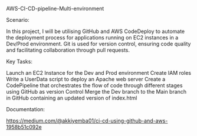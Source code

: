 AWS-CI-CD-pipeline-Multi-environment

Scenario:


In this project, I will be utilising GitHub and AWS CodeDeploy to automate the deployment process for applications running on EC2 instances in a Dev/Prod environment. Git is used for version control, ensuring code quality and facilitating collaboration through pull requests.


Key Tasks:


Launch an EC2 Instance for the Dev and Prod environment
Create IAM roles
Write a UserData script to deploy an Apache web server
Create a CodePipeline that orchestrates the flow of code through different stages using GitHub as version Control
Merge the Dev branch to the Main branch in GitHub containing an updated version of index.html

Documentation:

https://medium.com/@akkiyemba01/ci-cd-using-github-and-aws-1958b51c092e

